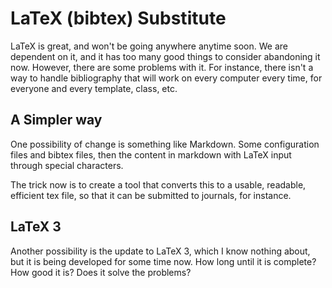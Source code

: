 
# LaTeX (bibtex) Substitute

LaTeX is great, and won't be going anywhere anytime soon.
We are dependent on it, and it has too many good things to consider abandoning
it now.
However, there are some problems with it.
For instance, there isn't a way to handle bibliography that will work on every
computer every time, for everyone and every template, class, etc.

## A Simpler way

One possibility of change is something like Markdown.
Some configuration files and bibtex files, then the content in markdown with
LaTeX input through special characters.

The trick now is to create a tool that converts this to a usable, readable,
efficient tex file, so that it can be submitted to journals, for instance.

## LaTeX 3

Another possibility is the update to LaTeX 3, which I know nothing about, but
it is being developed for some time now.
How long until it is complete? How good it is? Does it solve the problems?
